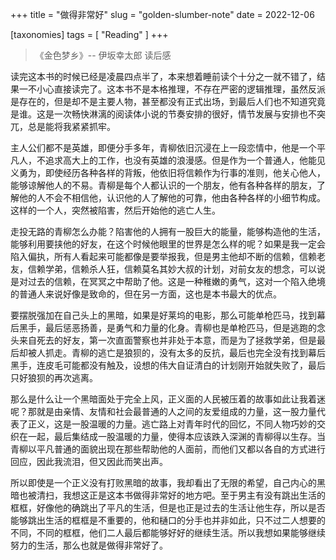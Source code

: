 +++
title = "做得非常好"
slug = "golden-slumber-note"
date = 2022-12-06

[taxonomies]
tags = [ "Reading" ]
+++

>《金色梦乡》-- 伊坂幸太郎 读后感

读完这本书的时候已经是凌晨四点半了，本来想着睡前读个十分之一就不错了，结果一不小心直接读完了。这本书不是本格推理，不存在严密的逻辑推理，虽然反派是存在的，但是却不是主要人物，甚至都没有正式出场，到最后人们也不知道究竟是谁。这是一次畅快淋漓的阅读体小说的节奏安排的很好，情节发展与安排也不突兀，总是能将我紧紧抓牢。

主人公们都不是英雄，即便分手多年，青柳依旧沉浸在上一段恋情中，他是一个平凡人，不追求高大上的工作，也没有英雄的浪漫感。但是作为一个普通人，他能见义勇为，即使经历各种各样的背叛，他依旧将信赖作为行事的准则，他关心他人，能够谅解他人的不易。青柳是每个人都认识的一个朋友，他有各种各样的朋友，了解他的人不会不相信他，认识他的人了解他的可靠，他由各种各样的小细节构成。这样的一个人，突然被陷害，然后开始他的逃亡人生。

走投无路的青柳怎么办能？陷害他的人拥有一股巨大的能量，能够构造他的生活，能够利用要挟他的好友，在这个时候他眼里的世界是怎么样的呢？如果是我一定会陷入偏执，所有人看起来可能都像是要举报我，但是男主他却不断的信赖，信赖老友，信赖学弟，信赖杀人狂，信赖莫名其妙大叔的计划，对前女友的想念，可以说是对过去的信赖，在冥冥之中帮助了他。这是一种稚嫩的勇气，这对一个陷入绝境的普通人来说好像是致命的，但在另一方面，这也是本书最大的优点。

要摆脱强加在自己头上的黑暗，如果是好莱坞的电影，那么可能单枪匹马，找到幕后黑手，最后惩恶扬善，是勇气和力量的化身。青柳也是单枪匹马，但是逃跑的念头来自死去的好友，第一次直面警察也并非处于本意，而是为了拯救学弟，但是最后却被人抓走。青柳的逃亡是狼狈的，没有太多的反抗，最后也完全没有找到幕后黑手，连皮毛可能都没有触及，设想的伟大自证清白的计划刚开始就失败了，最后只好狼狈的再次逃离。

那么是什么让一个黑暗面处于完全上风，正义面的人民被压着的故事如此让我着迷呢？那就是由亲情、友情和社会最普通的人之间的友爱组成的力量，这一股力量代表了正义，这是一股温暖的力量。逃亡路上对青年时代的回忆，不同人物巧妙的交织在一起，最后集结成一股温暖的力量，使得本应该跌入深渊的青柳得以生存。当青柳以平凡普通的面貌出现在那些帮助他的人面前，而他们又都以各自的方式进行回应，因此我流泪，但又因此而笑出声。

所以即使是一个正义没有打败黑暗的故事，我却看出了无限的希望，自己内心的黑暗也被清扫，我想这正是这本书做得非常好的地方吧。至于男主有没有跳出生活的框框，好像他的确跳出了平凡的生活，但是也正是过去的生活让他生存，所以是否能够跳出生活的框框是不重要的，他和樋口的分手也并非如此，只不过二人想要的不同，不同的框框，他们二人最后都能够好好的继续生活。所以我想如果能够继续努力的生活，那么也就是做得非常好了。